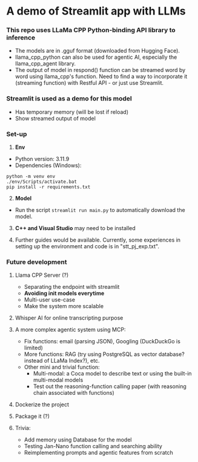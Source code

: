 # A demo of Streamlit app with LLMs

### This repo uses LLaMa CPP Python-binding API library to inference
- The models are in .gguf format (downloaded from Hugging Face).
- llama_cpp_python can also be used for agentic AI, especially the llama_cpp_agent library.
- The output of model in respond() function can be streamed word by word using llama_cpp's function. Need to find a way to incorporate it (streaming function) with Restful API - or just use Streamlit.

### Streamlit is used as a demo for this model
- Has temporary memory (will be lost if reload)
- Show streamed output of model

### Set-up
1. **Env**
- Python version: 3.11.9
- Dependencies (Windows):
```
python -m venv env
./env/Scripts/activate.bat
pip install -r requirements.txt
```

2. **Model**
- Run the script ```streamlit run main.py``` to automatically download the model.

3. **C++ and Visual Studio** may need to be installed

4. Further guides would be available. Currently, some experiences in setting up the environment and code is in "stt_pj_exp.txt".

### Future development
1. Llama CPP Server (?)
    - Separating the endpoint with streamlit
    - **Avoiding init models everytime**
    - Multi-user use-case
    - Make the system more scalable

2. Whisper AI for online transcripting purpose

3. A more complex agentic system using MCP:
    - Fix functions: email (parsing JSON), Googling (DuckDuckGo is limited)
    - More functions: RAG (try using PostgreSQL as vector database? instead of LLaMa Index?), etc.
    - Other mini and trivial function:
        + Multi-modal: a Coca model to describe text or using the built-in multi-modal models
        + Test out the reasoning-function calling paper (with reasoning chain associated with functions)

4. Dockerize the project

5. Package it (?)

6. Trivia:
    - Add memory using Database for the model
    - Testing Jan-Nano function calling and searching ability
    - Reimplementing prompts and agentic features from scratch